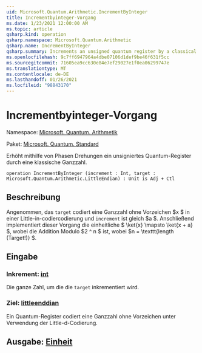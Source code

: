 ```yaml
---
uid: Microsoft.Quantum.Arithmetic.IncrementByInteger
title: Incrementbyinteger-Vorgang
ms.date: 1/23/2021 12:00:00 AM
ms.topic: article
qsharp.kind: operation
qsharp.namespace: Microsoft.Quantum.Arithmetic
qsharp.name: IncrementByInteger
qsharp.summary: Increments an unsigned quantum register by a classical integer, using phase rotations.
ms.openlocfilehash: 9c7ff6947964a4dbe07106d1def9be46f631f5cc
ms.sourcegitcommit: 71605ea9cc630e84e7ef29027e1f0ea06299747e
ms.translationtype: MT
ms.contentlocale: de-DE
ms.lasthandoff: 01/26/2021
ms.locfileid: "98843170"
---
```

# <a name="incrementbyinteger-operation"></a>Incrementbyinteger-Vorgang

Namespace: [Microsoft. Quantum. Arithmetik](xref:Microsoft.Quantum.Arithmetic)

Paket: [Microsoft. Quantum. Standard](https://nuget.org/packages/Microsoft.Quantum.Standard)


Erhöht mithilfe von Phasen Drehungen ein unsigniertes Quantum-Register durch eine klassische Ganzzahl.

```qsharp
operation IncrementByInteger (increment : Int, target : Microsoft.Quantum.Arithmetic.LittleEndian) : Unit is Adj + Ctl
```


## <a name="description"></a>Beschreibung

Angenommen, das `target` codiert eine Ganzzahl ohne Vorzeichen $x $ in einer Little-in-codiercodierung und `increment` ist gleich $a $.
Anschließend implementiert dieser Vorgang die einheitliche $ \ket{x} \mapsto \ket{x + a} $, wobei die Addition Modulo $2 ^ n $ ist, wobei $n = \texttt{length (Target!)} $.

## <a name="input"></a>Eingabe

### <a name="increment--int"></a>Inkrement: [int](xref:microsoft.quantum.lang-ref.int)

Die ganze Zahl, um die die `target` inkrementiert wird.


### <a name="target--littleendian"></a>Ziel: [littleenddian](xref:Microsoft.Quantum.Arithmetic.LittleEndian)

Ein Quantum-Register codiert eine Ganzzahl ohne Vorzeichen unter Verwendung der Little-d-Codierung.



## <a name="output--unit"></a>Ausgabe: [Einheit](xref:microsoft.quantum.lang-ref.unit)

